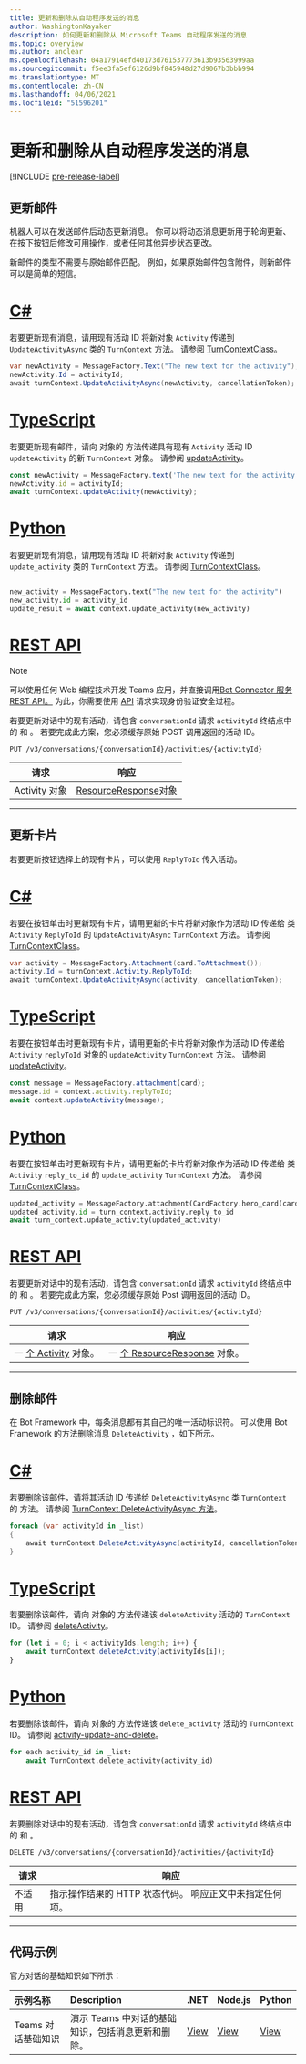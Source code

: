 ```yaml
---
title: 更新和删除从自动程序发送的消息
author: WashingtonKayaker
description: 如何更新和删除从 Microsoft Teams 自动程序发送的消息
ms.topic: overview
ms.author: anclear
ms.openlocfilehash: 04a17914efd40173d761537773613b93563999aa
ms.sourcegitcommit: f5ee3fa5ef6126d9bf845948d27d9067b3bbb994
ms.translationtype: MT
ms.contentlocale: zh-CN
ms.lasthandoff: 04/06/2021
ms.locfileid: "51596201"
---
```

# <a name="update-and-delete-messages-sent-from-your-bot"></a>更新和删除从自动程序发送的消息

[!INCLUDE [pre-release-label](~/includes/v4-to-v3-pointer-bots.md)]

## <a name="update-messages"></a>更新邮件

机器人可以在发送邮件后动态更新消息。 你可以将动态消息更新用于轮询更新、在按下按钮后修改可用操作，或者任何其他异步状态更改。

新邮件的类型不需要与原始邮件匹配。 例如，如果原始邮件包含附件，则新邮件可以是简单的短信。

# <a name="c"></a>[C#](#tab/dotnet)

若要更新现有消息，请用现有活动 ID 将新对象 `Activity` 传递到 `UpdateActivityAsync` 类的 `TurnContext` 方法。 请参阅 [TurnContextClass](/dotnet/api/microsoft.bot.builder.turncontext?view=botbuilder-dotnet-stable&preserve-view=true)。

```csharp
var newActivity = MessageFactory.Text("The new text for the activity");
newActivity.Id = activityId;
await turnContext.UpdateActivityAsync(newActivity, cancellationToken);
```

# <a name="typescript"></a>[TypeScript](#tab/typescript)

若要更新现有邮件，请向 对象的 方法传递具有现有 `Activity` 活动 ID `updateActivity` 的新 `TurnContext` 对象。 请参阅 [updateActivity](/javascript/api/botbuilder-core/turncontext?view=botbuilder-ts-latest#updateactivity-partial-activity--&preserve-view=true)。

```typescript
const newActivity = MessageFactory.text('The new text for the activity');
newActivity.id = activityId;
await turnContext.updateActivity(newActivity);
```

# <a name="python"></a>[Python](#tab/python)

若要更新现有消息，请用现有活动 ID 将新对象 `Activity` 传递到 `update_activity` 类的 `TurnContext` 方法。 请参阅 [TurnContextClass](/python/api/botbuilder-core/botbuilder.core.turncontext?view=botbuilder-py-latest&preserve-view=true)。

```python

new_activity = MessageFactory.text("The new text for the activity")
new_activity.id = activity_id
update_result = await context.update_activity(new_activity)

```

# <a name="rest-api"></a>[REST API](#tab/rest)

>[!NOTE]
>可以使用任何 Web 编程技术开发 Teams 应用，并直接调用[Bot Connector 服务 REST API。](/azure/bot-service/rest-api/bot-framework-rest-connector-api-reference?view=azure-bot-service-4.0&preserve-view=true) 为此，你需要使用 [API](/azure/bot-service/rest-api/bot-framework-rest-connector-authentication?view=azure-bot-service-4.0&preserve-view=true) 请求实现身份验证安全过程。

若要更新对话中的现有活动，请包含 `conversationId` 请求 `activityId` 终结点中的 和 。 若要完成此方案，您必须缓存原始 POST 调用返回的活动 ID。

```http
PUT /v3/conversations/{conversationId}/activities/{activityId}
```

|请求 |响应 |
|----|----|
|Activity [](/azure/bot-service/rest-api/bot-framework-rest-connector-api-reference?view=azure-bot-service-4.0#activity-object&preserve-view=true)对象 |[ResourceResponse](/azure/bot-service/rest-api/bot-framework-rest-connector-api-reference?view=azure-bot-service-4.0#resourceresponse-object&preserve-view=true)对象  |

---

## <a name="update-cards"></a>更新卡片

若要更新按钮选择上的现有卡片，可以使用 `ReplyToId` 传入活动。

# <a name="c"></a>[C#](#tab/dotnet)

若要在按钮单击时更新现有卡片，请用更新的卡片将新对象作为活动 ID 传递给 类 `Activity` `ReplyToId` 的 `UpdateActivityAsync` `TurnContext` 方法。 请参阅 [TurnContextClass](/dotnet/api/microsoft.bot.builder.turncontext?view=botbuilder-dotnet-stable&preserve-view=true)。
```csharp
var activity = MessageFactory.Attachment(card.ToAttachment());
activity.Id = turnContext.Activity.ReplyToId;
await turnContext.UpdateActivityAsync(activity, cancellationToken);
```

# <a name="typescript"></a>[TypeScript](#tab/typescript)


若要在按钮单击时更新现有卡片，请用更新的卡片将新对象作为活动 ID 传递给 `Activity` `replyToId` 对象的 `updateActivity` `TurnContext` 方法。 请参阅 [updateActivity](/javascript/api/botbuilder-core/turncontext?view=botbuilder-ts-latest#updateactivity-partial-activity--&preserve-view=true)。
```typescript
const message = MessageFactory.attachment(card);
message.id = context.activity.replyToId;
await context.updateActivity(message);
```

# <a name="python"></a>[Python](#tab/python)

若要在按钮单击时更新现有卡片，请用更新的卡片将新对象作为活动 ID 传递给 类 `Activity` `reply_to_id` 的 `update_activity` `TurnContext` 方法。 请参阅 [TurnContextClass](/python/api/botbuilder-core/botbuilder.core.turncontext?view=botbuilder-py-latest&preserve-view=true)。

```python
updated_activity = MessageFactory.attachment(CardFactory.hero_card(card))
updated_activity.id = turn_context.activity.reply_to_id
await turn_context.update_activity(updated_activity)

```

# <a name="rest-api"></a>[REST API](#tab/rest)

若要更新对话中的现有活动，请包含 `conversationId` 请求 `activityId` 终结点中的 和 。 若要完成此方案，您必须缓存原始 Post 调用返回的活动 ID。

```http
PUT /v3/conversations/{conversationId}/activities/{activityId}
```

|请求 |响应 |
|----|----|
| 一 [个 Activity](/azure/bot-service/rest-api/bot-framework-rest-connector-api-reference?view=azure-bot-service-4.0#activity-object&preserve-view=true) 对象。 | 一 [个 ResourceResponse](/azure/bot-service/rest-api/bot-framework-rest-connector-api-reference?view=azure-bot-service-4.0#resourceresponse-object&preserve-view=true) 对象。 |

---

## <a name="delete-messages"></a>删除邮件

在 Bot Framework 中，每条消息都有其自己的唯一活动标识符。
可以使用 Bot Framework 的方法删除消息 `DeleteActivity` ，如下所示。

# <a name="c"></a>[C#](#tab/dotnet)

若要删除该邮件，请将其活动 ID 传递给 `DeleteActivityAsync` 类 `TurnContext` 的 方法。 请参阅 [TurnContext.DeleteActivityAsync 方法](/dotnet/api/microsoft.bot.builder.turncontext.deleteactivityasync?view=botbuilder-dotnet-stable&preserve-view=true)。

```csharp
foreach (var activityId in _list)
{
    await turnContext.DeleteActivityAsync(activityId, cancellationToken);
}
```

# <a name="typescript"></a>[TypeScript](#tab/typescript)

若要删除该邮件，请向 对象的 方法传递该 `deleteActivity` 活动的 `TurnContext` ID。 请参阅 [deleteActivity](/javascript/api/botbuilder-core/turncontext?view=botbuilder-ts-latest#deleteactivity-string---partial-conversationreference--&preserve-view=true)。

```typescript
for (let i = 0; i < activityIds.length; i++) {
    await turnContext.deleteActivity(activityIds[i]);
}
```

# <a name="python"></a>[Python](#tab/python)

若要删除该邮件，请向 对象的 方法传递该 `delete_activity` 活动的 `TurnContext` ID。 请参阅 [activity-update-and-delete](https://github.com/microsoft/botbuilder-python/blob/c04ecacb22c1f4b43a671fe2f1e4782218391975/tests/teams/scenarios/activity-update-and-delete/bots/activity_update_and_delete_bot.py)。

```python
for each activity_id in _list:
    await TurnContext.delete_activity(activity_id)
```

# <a name="rest-api"></a>[REST API](#tab/rest)

若要删除对话中的现有活动，请包含 `conversationId` 请求 `activityId` 终结点中的 和 。

```http
DELETE /v3/conversations/{conversationId}/activities/{activityId}
```

|请求 |响应 |
|----|----|
| 不适用 | 指示操作结果的 HTTP 状态代码。 响应正文中未指定任何项。 |

---

## <a name="code-samples"></a>代码示例

官方对话的基础知识如下所示：

| 示例名称           | Description                                                                      | .NET    | Node.js   | Python  |
|:----------------------|:---------------------------------------------------------------------------------|:--------|:-------------|:--------|
|Teams 对话基础知识  | 演示 Teams 中对话的基础知识，包括消息更新和删除。|[View](https://github.com/microsoft/BotBuilder-Samples/tree/main/samples/csharp_dotnetcore/57.teams-conversation-bot)|[View](https://github.com/microsoft/BotBuilder-Samples/tree/main/samples/javascript_nodejs/57.teams-conversation-bot) | [View](https://github.com/microsoft/BotBuilder-Samples/tree/main/samples/python/57.teams-conversation-bot)|

